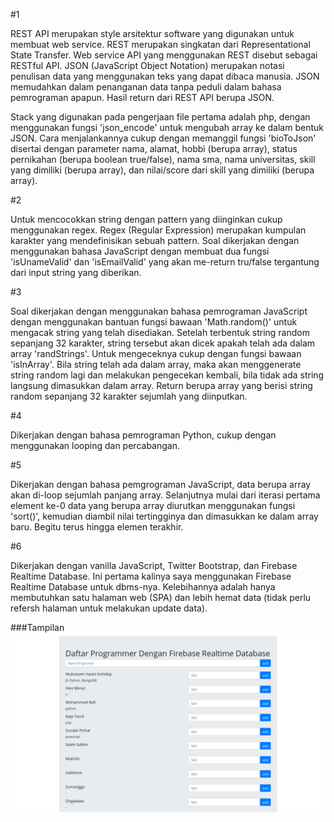 
#1

REST API merupakan style arsitektur software yang digunakan untuk membuat web service. REST merupakan singkatan dari Representational State Transfer. Web service API yang menggunakan REST disebut sebagai RESTful API. JSON (JavaScript Object Notation) merupakan notasi penulisan data yang menggunakan teks yang dapat dibaca manusia. JSON memudahkan dalam penanganan data tanpa peduli dalam bahasa pemrograman apapun. Hasil return dari REST API berupa JSON.

Stack yang digunakan pada pengerjaan file pertama adalah php, dengan menggunakan fungsi 'json_encode' untuk mengubah array ke dalam bentuk JSON. Cara menjalankannya cukup dengan memanggil fungsi 'bioToJson' disertai dengan parameter nama, alamat, hobbi (berupa array), status pernikahan (berupa boolean true/false), nama sma, nama universitas, skill yang dimiliki (berupa array), dan nilai/score dari skill yang dimiliki (berupa array).

#2

Untuk mencocokkan string dengan pattern yang diinginkan cukup menggunakan regex. Regex (Regular Expression) merupakan kumpulan karakter yang mendefinisikan sebuah pattern. Soal dikerjakan dengan menggunakan bahasa JavaScript dengan membuat dua fungsi 'isUnameValid' dan 'isEmailValid' yang akan me-return tru/false tergantung dari input string yang diberikan.

#3

Soal dikerjakan dengan menggunakan bahasa pemrograman JavaScript dengan menggunakan bantuan fungsi bawaan 'Math.random()' untuk mengacak string yang telah disediakan. Setelah terbentuk string random sepanjang 32 karakter, string tersebut akan dicek apakah telah ada dalam array 'randStrings'. Untuk mengeceknya cukup dengan fungsi bawaan 'isInArray'. Bila string telah ada dalam array, maka akan menggenerate string random lagi dan melakukan pengecekan kembali, bila tidak ada string langsung dimasukkan dalam array. Return berupa array yang berisi string random sepanjang 32 karakter sejumlah yang diinputkan.

#4

Dikerjakan dengan bahasa pemrograman Python, cukup dengan menggunakan looping dan percabangan.

#5

Dikerjakan dengan bahasa pemgrograman JavaScript, data berupa array akan di-loop sejumlah panjang array. Selanjutnya mulai dari iterasi pertama element ke-0 data yang berupa array diurutkan menggunakan fungsi 'sort()', kemudian diambil nilai tertingginya dan dimasukkan ke dalam array baru. Begitu terus hingga elemen terakhir.

#6

Dikerjakan dengan vanilla JavaScript, Twitter Bootstrap, dan Firebase Realtime Database. Ini pertama kalinya saya menggunakan Firebase Realtime Database untuk dbms-nya. Kelebihannya adalah hanya membutuhkan satu halaman web (SPA) dan lebih hemat data (tidak perlu refersh halaman untuk melakukan update data).

###Tampilan
![web spa](6/ss.png)